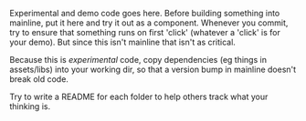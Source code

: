 Experimental and demo code goes here. Before building something into mainline, put it here and try it out as a component.
Whenever you commit, try to ensure that something runs on first 'click' (whatever a 'click' is for your demo).
But since this isn't mainline that isn't as critical.

Because this is *experimental* code, copy dependencies (eg things in assets/libs) into your working dir,
so that a version bump in mainline doesn't break old code.

Try to write a README for each folder to help others track what your thinking is.
